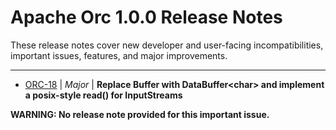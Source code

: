 
<!---
# Licensed to the Apache Software Foundation (ASF) under one
# or more contributor license agreements.  See the NOTICE file
# distributed with this work for additional information
# regarding copyright ownership.  The ASF licenses this file
# to you under the Apache License, Version 2.0 (the
# "License"); you may not use this file except in compliance
# with the License.  You may obtain a copy of the License at
#
#     http://www.apache.org/licenses/LICENSE-2.0
#
# Unless required by applicable law or agreed to in writing, software
# distributed under the License is distributed on an "AS IS" BASIS,
# WITHOUT WARRANTIES OR CONDITIONS OF ANY KIND, either express or implied.
# See the License for the specific language governing permissions and
# limitations under the License.
-->
# Apache Orc  1.0.0 Release Notes

These release notes cover new developer and user-facing incompatibilities, important issues, features, and major improvements.


---

* [ORC-18](https://issues.apache.org/jira/browse/ORC-18) | *Major* | **Replace Buffer with DataBuffer\<char\> and implement a posix-style read() for InputStreams**

**WARNING: No release note provided for this important issue.**



